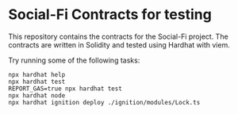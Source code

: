# Social-Fi Contracts for testing

This repository contains the contracts for the Social-Fi project. The contracts are written in Solidity and tested using Hardhat with viem.

Try running some of the following tasks:

```shell
npx hardhat help
npx hardhat test
REPORT_GAS=true npx hardhat test
npx hardhat node
npx hardhat ignition deploy ./ignition/modules/Lock.ts
```
